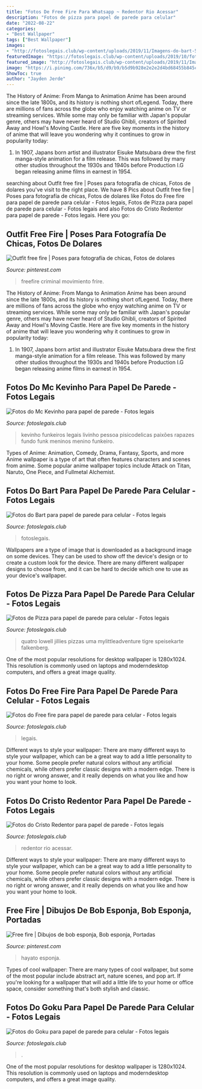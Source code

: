```yaml
---
title: "Fotos De Free Fire Para Whatsapp ~ Redentor Rio Acessar"
description: "Fotos de pizza para papel de parede para celular"
date: "2022-08-22"
categories:
- "Best Wallpaper"
tags: ["Best Wallpaper"]
images:
- "http://fotoslegais.club/wp-content/uploads/2019/11/Imagens-do-bart-5.jpg"
featuredImage: "https://fotoslegais.club/wp-content/uploads/2019/10/fotos-do-goku-9.jpg"
featured_image: "http://fotoslegais.club/wp-content/uploads/2019/11/Imagens-do-bart-5.jpg"
image: "https://i.pinimg.com/736x/b5/d9/b9/b5d9b928e2e2e2d4bd68455b845cb66f.jpg"
ShowToc: true
author: "Jayden Jerde"
---
```



The History of Anime: From Manga to Animation
Anime has been around since the late 1800s, and its history is nothing short ofLegend. Today, there are millions of fans across the globe who enjoy watching anime on TV or streaming services. While some may only be familiar with Japan's popular genre, others may have never heard of Studio Ghibli, creators of Spirited Away and Howl's Moving Castle. Here are five key moments in the history of anime that will leave you wondering why it continues to grow in popularity today:
1) In 1907, Japans born artist and illustrator Eisuke Matsubara drew the first manga-style animation for a film release. This was followed by many other studios throughout the 1930s and 1940s before Production I.G began releasing anime films in earnest in 1954.

	

		
searching about Outfit free fire | Poses para fotografía de chicas, Fotos de dolares you've visit to the right place. We have 8 Pics about Outfit free fire | Poses para fotografía de chicas, Fotos de dolares like Fotos do Free fire para papel de parede para celular - Fotos legais, Fotos de Pizza para papel de parede para celular - Fotos legais and also Fotos do Cristo Redentor para papel de parede - Fotos legais. Here you go:
		
    
## Outfit Free Fire | Poses Para Fotografía De Chicas, Fotos De Dolares

<img loading=lazy src="https://i.pinimg.com/736x/52/0e/f6/520ef61ad7d08612797206efc52f7d77.jpg" onerror="this.onerror=null;this.src='https://tse4.mm.bing.net/th?id=OIP.hM60m8nHim6JjlYYP4sk_AHaOH&amp;pid=15.1';" alt="Outfit free fire | Poses para fotografía de chicas, Fotos de dolares">

_Source: pinterest.com_

>freefire criminal movimiento frire. 

	

The History of Anime: From Manga to Animation
Anime has been around since the late 1800s, and its history is nothing short ofLegend. Today, there are millions of fans across the globe who enjoy watching anime on TV or streaming services. While some may only be familiar with Japan's popular genre, others may have never heard of Studio Ghibli, creators of Spirited Away and Howl's Moving Castle. Here are five key moments in the history of anime that will leave you wondering why it continues to grow in popularity today:
1) In 1907, Japans born artist and illustrator Eisuke Matsubara drew the first manga-style animation for a film release. This was followed by many other studios throughout the 1930s and 1940s before Production I.G began releasing anime films in earnest in 1954.

    
## Fotos Do Mc Kevinho Para Papel De Parede - Fotos Legais

<img loading=lazy src="https://fotoslegais.club/wp-content/uploads/2019/11/fotos-do-mc-kevinho-7.jpg" onerror="this.onerror=null;this.src='https://tse2.mm.bing.net/th?id=OIP.mqLxwEi2Zu74zaEEhz2muQHaNK&amp;pid=15.1';" alt="Fotos do Mc Kevinho para papel de parede - Fotos legais">

_Source: fotoslegais.club_

>kevinho funkeiros legais livinho pessoa pisicodelicas paixões rapazes fundo funk meninos menino funkeiro. 

	

Types of Anime: Animation, Comedy, Drama, Fantasy, Sports, and more
Anime wallpaper is a type of art that often features characters and scenes from anime. Some popular anime wallpaper topics include Attack on Titan, Naruto, One Piece, and Fullmetal Alchemist.

    
## Fotos Do Bart Para Papel De Parede Para Celular - Fotos Legais

<img loading=lazy src="http://fotoslegais.club/wp-content/uploads/2019/11/Imagens-do-bart-5.jpg" onerror="this.onerror=null;this.src='https://tse4.mm.bing.net/th?id=OIP.CNHKlYb6FTgiz33uzEXsNgHaLH&amp;pid=15.1';" alt="Fotos do Bart para papel de parede para celular - Fotos legais">

_Source: fotoslegais.club_

>fotoslegais. 

	

Wallpapers are a type of image that is downloaded as a background image on some devices. They can be used to show off the device's design or to create a custom look for the device. There are many different wallpaper designs to choose from, and it can be hard to decide which one to use as your device's wallpaper.

    
## Fotos De Pizza Para Papel De Parede Para Celular - Fotos Legais

<img loading=lazy src="http://fotoslegais.club/wp-content/uploads/2019/11/Fotos-da-Pizza-7.jpg" onerror="this.onerror=null;this.src='https://tse3.mm.bing.net/th?id=OIP.HsriVYJL-hzjHT_HBksxvgHaLH&amp;pid=15.1';" alt="Fotos de Pizza para papel de parede para celular - Fotos legais">

_Source: fotoslegais.club_

>quatro lowell jillies pizzas uma mylittleadventure tigre speisekarte falkenberg. 

	

One of the most popular resolutions for desktop wallpaper is 1280x1024. This resolution is commonly used on laptops and moderndesktop computers, and offers a great image quality.

    
## Fotos Do Free Fire Para Papel De Parede Para Celular - Fotos Legais

<img loading=lazy src="https://fotoslegais.club/wp-content/uploads/2019/12/fotos-do-free-fire-6.jpg" onerror="this.onerror=null;this.src='https://tse2.mm.bing.net/th?id=OIP.aZXkMmfrOFhKFzRAgFWAaAHaNK&amp;pid=15.1';" alt="Fotos do Free fire para papel de parede para celular - Fotos legais">

_Source: fotoslegais.club_

>legais. 

	

Different ways to style your wallpaper:
There are many different ways to style your wallpaper, which can be a great way to add a little personality to your home. Some people prefer natural colors without any artificial chemicals, while others prefer classic designs with a modern edge. There is no right or wrong answer, and it really depends on what you like and how you want your home to look.

    
## Fotos Do Cristo Redentor Para Papel De Parede - Fotos Legais

<img loading=lazy src="https://fotoslegais.club/wp-content/uploads/2019/11/fotos-do-cristo-redentor-4.jpg" onerror="this.onerror=null;this.src='https://tse3.mm.bing.net/th?id=OIP.BwMXDLZWbvXqD7NESnbtugHaJO&amp;pid=15.1';" alt="Fotos do Cristo Redentor para papel de parede - Fotos legais">

_Source: fotoslegais.club_

>redentor rio acessar. 

	

Different ways to style your wallpaper:
There are many different ways to style your wallpaper, which can be a great way to add a little personality to your home. Some people prefer natural colors without any artificial chemicals, while others prefer classic designs with a modern edge. There is no right or wrong answer, and it really depends on what you like and how you want your home to look.

    
## Free Fire | Dibujos De Bob Esponja, Bob Esponja, Portadas

<img loading=lazy src="https://i.pinimg.com/736x/b5/d9/b9/b5d9b928e2e2e2d4bd68455b845cb66f.jpg" onerror="this.onerror=null;this.src='https://tse4.mm.bing.net/th?id=OIP.mIw1eTQ4BRo2Fb8RJAkxOgHaEK&amp;pid=15.1';" alt="Free fire | Dibujos de bob esponja, Bob esponja, Portadas">

_Source: pinterest.com_

>hayato esponja. 

	

Types of cool wallpaper:
There are many types of cool wallpaper, but some of the most popular include abstract art, nature scenes, and pop art. If you're looking for a wallpaper that will add a little life to your home or office space, consider something that's both stylish and classic.

    
## Fotos Do Goku Para Papel De Parede Para Celular - Fotos Legais

<img loading=lazy src="https://fotoslegais.club/wp-content/uploads/2019/10/fotos-do-goku-9.jpg" onerror="this.onerror=null;this.src='https://tse1.mm.bing.net/th?id=OIP.XeRxmMwz0T8UDPKPd_FYOgHaNJ&amp;pid=15.1';" alt="Fotos do Goku para papel de parede para celular - Fotos legais">

_Source: fotoslegais.club_

>. 

	

One of the most popular resolutions for desktop wallpaper is 1280x1024. This resolution is commonly used on laptops and moderndesktop computers, and offers a great image quality.

